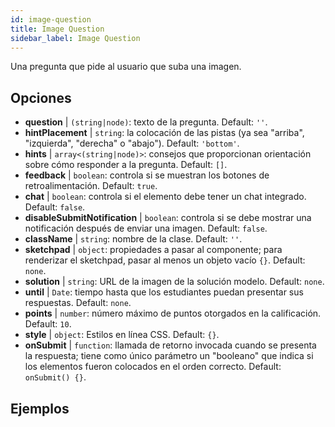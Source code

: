 ```yaml
---
id: image-question 
title: Image Question
sidebar_label: Image Question
---
```


Una pregunta que pide al usuario que suba una imagen.

## Opciones

* __question__ | `(string|node)`: texto de la pregunta. Default: `''`.
* __hintPlacement__ | `string`: la colocación de las pistas (ya sea "arriba", "izquierda", "derecha" o "abajo"). Default: `'bottom'`.
* __hints__ | `array<(string|node)>`: consejos que proporcionan orientación sobre cómo responder a la pregunta. Default: `[]`.
* __feedback__ | `boolean`: controla si se muestran los botones de retroalimentación. Default: `true`.
* __chat__ | `boolean`: controla si el elemento debe tener un chat integrado. Default: `false`.
* __disableSubmitNotification__ | `boolean`: controla si se debe mostrar una notificación después de enviar una imagen. Default: `false`.
* __className__ | `string`: nombre de la clase. Default: `''`.
* __sketchpad__ | `object`: propiedades a pasar al <Sketchpad /> componente; para renderizar el sketchpad, pasar al menos un objeto vacío `{}`. Default: `none`.
* __solution__ | `string`: URL de la imagen de la solución modelo. Default: `none`.
* __until__ | `Date`: tiempo hasta que los estudiantes puedan presentar sus respuestas. Default: `none`.
* __points__ | `number`: número máximo de puntos otorgados en la calificación. Default: `10`.
* __style__ | `object`: Estilos en línea CSS. Default: `{}`.
* __onSubmit__ | `function`: llamada de retorno invocada cuando se presenta la respuesta; tiene como único parámetro un "booleano" que indica si los elementos fueron colocados en el orden correcto. Default: `onSubmit() {}`.


## Ejemplos
